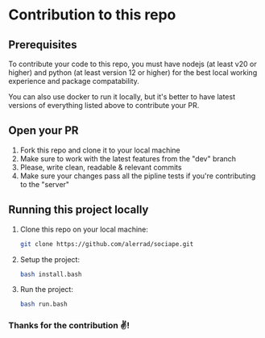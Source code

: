 # Contribution to this repo

## Prerequisites
To contribute your code to this repo, you must have nodejs (at least v20 or higher) and python (at least version 12 or higher) for the best local working experience and package compatability.

You can also use docker to run it locally, but it's better to have latest versions of everything listed above to contribute your PR.

## Open your PR
1. Fork this repo and clone it to your local machine
2. Make sure to work with the latest features from the "dev" branch
3. Please, write clean, readable & relevant commits
4. Make sure your changes pass all the pipline tests if you're contributing to the "server"

## Running this project locally
1. Clone this repo on your local machine:
    ```bash
    git clone https://github.com/alerrad/sociape.git
    ```

2. Setup the project:
    ```bash
    bash install.bash
    ```

3. Run the project:
    ```bash
    bash run.bash
    ```

### Thanks for the contribution ✌️!